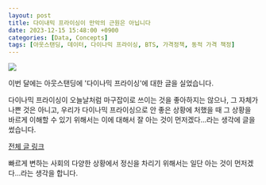 ```yaml
---
layout: post
title: 다이내믹 프라이싱이 만악의 근원은 아닙니다
date: 2023-12-15 15:48:00 +0900
categories: [Data, Concepts]
tags: [아웃스탠딩, 데이터, 다이나믹 프라이싱, BTS, 가격정책, 동적 가격 책정]
---
```



![](https://cdn.outstanding.kr/wp-content/uploads/2023/11/01-sugar.jpg)

이번 달에는 아웃스탠딩에 '다이나믹 프라이싱'에 대한 글을 실었습니다. 

다이나믹 프라이싱이 오늘날처럼 마구잡이로 쓰이는 것을 좋아하지는 않으나, 그 자체가 나쁜 것은 아니고, 우리가 다이나믹 프라이싱으로 안 좋은 상황에 처했을 때 그 상황을 바르게 이해할 수 있기 위해서는 이에 대해서 잘 아는 것이 먼저겠다...라는 생각에 글을 썼습니다.

[전체 글 링크](https://outstanding.kr/abtest20231019)

빠르게 변하는 사회의 다양한 상황에서 정신을 차리기 위해서는 일단 아는 것이 먼저겠다...라는 생각을 합니다. 
